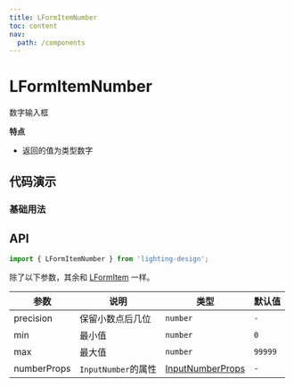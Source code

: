 ```yaml
---
title: LFormItemNumber
toc: content
nav:
  path: /components
---
```


# LFormItemNumber

数字输入框

**特点**

- 返回的值为类型数字

## 代码演示

### 基础用法

<code src='./demos/Demo2.tsx'></code>

## API

```ts
import { LFormItemNumber } from 'lighting-design';
```

除了以下参数，其余和 [LFormItem](/components/form-item#api) 一样。

| 参数        | 说明                | 类型                                                                   | 默认值  |
| ----------- | ------------------- | ---------------------------------------------------------------------- | ------- |
| precision   | 保留小数点后几位    | `number`                                                               | `-`     |
| min         | 最小值              | `number`                                                               | `0`     |
| max         | 最大值              | `number`                                                               | `99999` |
| numberProps | `InputNumber`的属性 | [InputNumberProps](https://ant.design/components/input-number-cn/#api) | `-`     |

